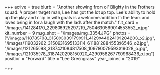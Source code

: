 +++
active = true
blurb = "Another showing from ol' Blighty in the Frothers squad. A proper target man, Lee has got the lot up top. Lee's ability to hold up the play and chip in with goals is a welcome addition to the team and loves being in for a laugh with the lads after the match."
fut_card = "/images/141284170_229806925297219_7504630569014553552_n.jpg"
kit_number = 9
mug_shot = "/images/img_3354.JPG"
photos = ["/images/118785708_3150930391799911_4129944824199204203_o2.jpg", "/images/119032962_3150931695133114_611881288455396546_o2.jpg", "/images/121265098_3187421084817508_109780079593019028_o.jpg", "/images/121035978_3187420298150920_4290958267790968436_o.jpg"]
position = "Forward"
title = "Lee Greengrass"
year_joined = "2019"

+++
